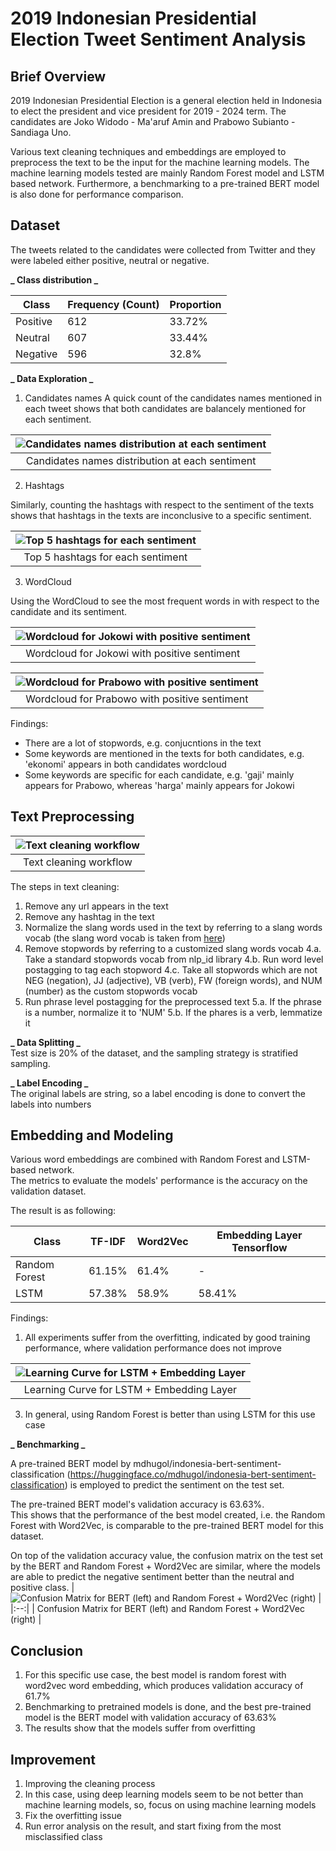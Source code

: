 # 2019 Indonesian Presidential Election Tweet Sentiment Analysis

## Brief Overview

2019 Indonesian Presidential Election is a general election held in Indonesia to elect the president and vice president
for 2019 - 2024 term. The candidates are Joko Widodo - Ma'aruf Amin and Prabowo Subianto - Sandiaga Uno.

Various text cleaning techniques and embeddings are employed to preprocess the text to be the input for the machine learning models. The machine learning models tested are mainly Random Forest model and LSTM based network. Furthermore, a benchmarking to a pre-trained BERT model is also done for performance comparison.

## Dataset

The tweets related to the candidates were collected from Twitter and they were labeled either positive, neutral or negative.

**_ Class distribution _**

| Class    | Frequency (Count) | Proportion |
| -------- | ----------------- | ---------- |
| Positive | 612               | 33.72%     |
| Neutral  | 607               | 33.44%     |
| Negative | 596               | 32.8%      |

**_ Data Exploration _**

1. Candidates names
   A quick count of the candidates names mentioned in each tweet shows that both candidates are balancely mentioned for each sentiment.

| ![Candidates names distribution at each sentiment](https://github.com/RijalA/Indonesia-AI---Project-1-Sentiment-Analysis-/images/president_names_exploration.PNG?raw=true) |
| :------------------------------------------------------------------------------------------------------------------------------------------------------------------------: |
|                                                              Candidates names distribution at each sentiment                                                               |

2. Hashtags

Similarly, counting the hashtags with respect to the sentiment of the texts shows that hashtags in the texts are inconclusive to a specific sentiment.

| ![Top 5 hashtags for each sentiment](https://github.com/RijalA/Indonesia-AI---Project-1-Sentiment-Analysis-/images/hasthags_exploration.PNG?raw=true) |
| :---------------------------------------------------------------------------------------------------------------------------------------------------: |
|                                                           Top 5 hashtags for each sentiment                                                           |

3. WordCloud

Using the WordCloud to see the most frequent words in with respect to the candidate and its sentiment.

| ![Wordcloud for Jokowi with positive sentiment](https://github.com/RijalA/Indonesia-AI---Project-1-Sentiment-Analysis-/images/wordcloud_jokowi_positif.png?raw=true) |
| :------------------------------------------------------------------------------------------------------------------------------------------------------------------: |
|                                                             Wordcloud for Jokowi with positive sentiment                                                             |

| ![Wordcloud for Prabowo with positive sentiment](https://github.com/RijalA/Indonesia-AI---Project-1-Sentiment-Analysis-/images/wordcloud_prabowo_positif.png?raw=true) |
| :--------------------------------------------------------------------------------------------------------------------------------------------------------------------: |
|                                                             Wordcloud for Prabowo with positive sentiment                                                              |

Findings:

- There are a lot of stopwords, e.g. conjucntions in the text
- Some keywords are mentioned in the texts for both candidates, e.g. 'ekonomi' appears in both candidates wordcloud
- Some keywords are specific for each candidate, e.g. 'gaji' mainly appears for Prabowo, whereas 'harga' mainly appears for Jokowi

## Text Preprocessing

| ![Text cleaning workflow](https://github.com/RijalA/Indonesia-AI---Project-1-Sentiment-Analysis-/images/text_cleaning.PNG) |
| :------------------------------------------------------------------------------------------------------------------------: |
|                                                   Text cleaning workflow                                                   |

The steps in text cleaning:

1. Remove any url appears in the text
2. Remove any hashtag in the text
3. Normalize the slang words used in the text by referring to a slang words vocab (the slang word vocab is taken from [here](https://github.com/nasalsabila/kamus-alay/blob/master/colloquial-indonesian-lexicon.csv))
4. Remove stopwords by referring to a customized slang words vocab
   4.a. Take a standard stopwords vocab from nlp_id library
   4.b. Run word level postagging to tag each stopword
   4.c. Take all stopwords which are not NEG (negation), JJ (adjective), VB (verb), FW (foreign words), and NUM (number) as the custom stopwords vocab
5. Run phrase level postagging for the preprocessed text
   5.a. If the phrase is a number, normalize it to 'NUM'
   5.b. If the phares is a verb, lemmatize it

**_ Data Splitting _**  
Test size is 20% of the dataset, and the sampling strategy is stratified sampling.

**_ Label Encoding _**  
The original labels are string, so a label encoding is done to convert the labels into numbers

## Embedding and Modeling

Various word embeddings are combined with Random Forest and LSTM-based network.  
The metrics to evaluate the models' performance is the accuracy on the validation dataset.

The result is as following:

| Class         | TF-IDF | Word2Vec | Embedding Layer Tensorflow |
| ------------- | ------ | -------- | -------------------------- |
| Random Forest | 61.15% | 61.4%    | -                          |
| LSTM          | 57.38% | 58.9%    | 58.41%                     |

Findings:

1. All experiments suffer from the overfitting, indicated by good training performance, where validation performance does not improve

| ![Learning Curve for LSTM + Embedding Layer](https://github.com/RijalA/Indonesia-AI---Project-1-Sentiment-Analysis-/images/lstm_embedding_learning_curve.png?raw=true) |
| :--------------------------------------------------------------------------------------------------------------------------------------------------------------------: |
|                                                               Learning Curve for LSTM + Embedding Layer                                                                |

3. In general, using Random Forest is better than using LSTM for this use case

**_ Benchmarking _**

A pre-trained BERT model by mdhugol/indonesia-bert-sentiment-classification (https://huggingface.co/mdhugol/indonesia-bert-sentiment-classification) is employed to predict the sentiment on the test set.

The pre-trained BERT model's validation accuracy is 63.63%.  
This shows that the performance of the best model created, i.e. the Random Forest with Word2Vec, is comparable to the pre-trained BERT model for this dataset.

On top of the validation accuracy value, the confusion matrix on the test set by the BERT and Random Forest + Word2Vec are similar, where the models are able to predict the negative sentiment better than the neutral and positive class.
| ![Confusion Matrix for BERT (left) and Random Forest + Word2Vec (right)](https://github.com/RijalA/Indonesia-AI---Project-1-Sentiment-Analysis-/images/cm_bert_rfw2v.PNG) |
|:--:|
| Confusion Matrix for BERT (left) and Random Forest + Word2Vec (right) |

## Conclusion

1. For this specific use case, the best model is random forest with word2vec word embedding, which produces validation accuracy of 61.7%
2. Benchmarking to pretrained models is done, and the best pre-trained model is the BERT model with validation accuracy of 63.63%
3. The results show that the models suffer from overfitting

## Improvement

1. Improving the cleaning process
2. In this case, using deep learning models seem to be not better than machine learning models, so, focus on using machine learning models
3. Fix the overfitting issue
4. Run error analysis on the result, and start fixing from the most misclassified class
